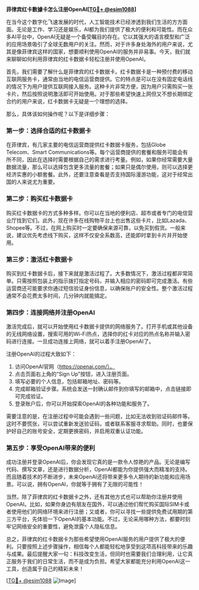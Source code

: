 **菲律宾红卡數據卡怎么注册OpenAI[[TG💪+ @esim1088](https://t.me/s/esim1088)]**

在当今这个数字化飞速发展的时代，人工智能技术已经渗透到我们生活的方方面面。无论是工作、学习还是娱乐，AI都为我们提供了极大的便利和可能性。而在众多AI平台中，OpenAI无疑是一个备受瞩目的存在。它以其强大的语言模型和广泛的应用场景吸引了全球无数用户的关注。然而，对于许多身处海外的用户来说，尤其是像菲律宾这样的国家，想要顺利使用OpenAI的服务并非易事。今天，我们就来聊聊如何利用菲律宾的红卡数据卡轻松注册并使用OpenAI。

首先，我们需要了解什么是菲律宾的红卡数据卡。红卡数据卡是一种预付费的移动互联网服务卡，通常由当地的电信运营商提供。它的特点是可以在没有固定电话线的情况下为用户提供互联网接入服务。这种卡片非常方便，因为用户只需购买一张卡片，然后按照说明激活即可开始使用。对于那些希望快速上网但又不想长期绑定合约的用户来说，红卡数据卡无疑是一个理想的选择。

那么，具体该如何操作呢？以下是详细步骤：

### 第一步：选择合适的红卡数据卡

在菲律宾，有几家主要的电信运营商提供红卡数据卡服务，包括Globe Telecom、Smart Communications等。每个运营商提供的套餐和服务可能会有所不同，因此在选择时需要根据自己的需求进行考量。例如，如果你经常需要大量数据流量，那么可以选择包含更多流量的套餐；如果只是偶尔使用，则可以选择更经济实惠的小额套餐。此外，还要注意查看是否支持国际漫游功能，这对于经常出国的人来说尤为重要。

### 第二步：购买红卡数据卡

购买红卡数据卡的方式多种多样。你可以在当地的便利店、超市或者专门的电信营业厅找到它们。此外，现在许多在线购物平台上也出售这些卡片，比如Lazada、Shopee等。不过，在网上购买时一定要确保来源可靠，以免买到假货。一般来说，建议优先考虑线下购买，这样不仅安全系数高，还能即时拿到卡片并开始使用。

### 第三步：激活红卡数据卡

购买到红卡数据卡后，接下来就是激活过程了。大多数情况下，激活过程都非常简单。只需按照包装上的指示拨打指定号码，并输入相应的密码即可完成激活。有些运营商还可能要求你通过短信验证身份信息，以确保账户的安全性。整个激活过程通常不会花费太多时间，几分钟内就能搞定。

### 第四步：连接网络并注册OpenAI

激活完成后，就可以开始使用红卡数据卡提供的网络服务了。打开手机或其他设备的无线网络设置，搜索可用的Wi-Fi热点，选择你的红卡对应的热点名称并输入密码进行连接。一旦成功连接上网络，就可以着手注册OpenAI了。

注册OpenAI的过程大致如下：

1. 访问OpenAI官网（https://openai.com/）。
2. 点击页面右上角的“Sign Up”按钮，进入注册页面。
3. 填写必要的个人信息，包括邮箱地址、密码等。
4. 完成邮箱验证步骤。系统会发送一封确认邮件到你填写的邮箱中，点击链接即可完成验证。
5. 登录账户后，你可以开始探索OpenAI的各种功能和服务了。

需要注意的是，在注册过程中可能会遇到一些问题，比如无法收到验证码邮件等。这时不要慌张，可以尝试重新发送验证码，或者联系客服寻求帮助。同时，也要保护好自己的账号安全，定期更换密码，并启用双重认证功能。

### 第五步：享受OpenAI带来的便利

成功注册并登录OpenAI后，你会发现它真的是一款令人惊艳的产品。无论是编写代码、撰写文章，还是进行数据分析，OpenAI都能为你提供强大而精准的支持。而且随着技术的不断进步，未来OpenAI还将带来更多令人期待的新功能和应用场景。可以说，拥有OpenAI，你就等于拥有了无限的可能性！

当然，除了菲律宾的红卡数据卡之外，还有其他方式也可以帮助你注册并使用OpenAI。比如，如果你身边有朋友在国外，可以通过他们帮忙购买国际SIM卡或者使用他们的网络环境来进行注册；又或者，你可以寻找一些提供免费试用期的第三方平台，先体验一下OpenAI的基本功能。不过，无论采用哪种方法，都要时刻牢记网络安全的重要性，避免泄露个人隐私信息。

总之，菲律宾的红卡数据卡为那些希望使用OpenAI服务的用户提供了极大的便利。只要按照上述步骤操作，相信每个人都能轻松地享受到这项高科技带来的乐趣与成果。最后提醒大家一句：科技改变生活，但同时也需要我们合理利用，让它真正服务于我们的日常生活，而不是成为负担。希望大家都能充分利用OpenAI这一工具，创造属于自己的精彩未来！

[[TG💪+ @esim1088](https://t.me/s/esim1088) ![Image](https://i.postimg.cc/4NQfJmqS/Snipaste-2025-05-13-00-14-12.png)]